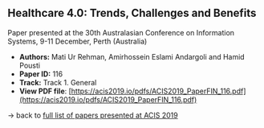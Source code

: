 ## Healthcare 4.0: Trends, Challenges and Benefits

Paper presented at the 30th Australasian Conference on Information Systems, 9-11 December, Perth (Australia)
- **Authors:** Mati Ur Rehman, Amirhossein Eslami Andargoli and Hamid Pousti
- **Paper ID:** 116
- **Track:** Track 1. General
- **View PDF file**: [https://acis2019.io/pdfs/ACIS2019_PaperFIN_116.pdf](https://acis2019.io/pdfs/ACIS2019_PaperFIN_116.pdf)

&rarr; back to [full list of papers presented at ACIS 2019](https://acis2019.io/)